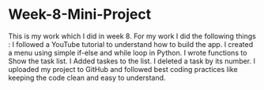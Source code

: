# Week-8-Mini-Project
This is my work which I did in week 8. 
For my work I did the following things :
  I followed a YouTube tutorial to understand how to build the app.
  I created a menu using simple if-else and while loop in Python.
  I wrote functions to Show the task list.
  I Added taskes to the list.
  I deleted a task by its number.
  I uploaded my project to GitHub and followed best coding practices like keeping the code clean and easy to understand.
